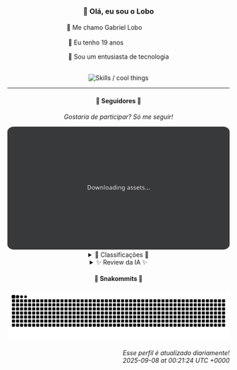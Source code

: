 <div align="center">
  <h3>👋 Olá, eu sou o Lobo</h3>
  
  <p>🐺 Me chamo Gabriel Loboㅤㅤㅤㅤㅤ</p>
  <p>🧔 Eu tenho 19 anosㅤㅤㅤㅤㅤㅤㅤㅤ</p>
  <p>🧠 Sou um entusiasta de tecnologia</p>

  <br/>

  <img width="600" alt="Skills / cool things" src="https://skills-icons.vercel.app/api/icons?i=python,md,html,css,js,github,git,vscode,linux,node,ts,sass,react,vite,vercel,lottie,ionic,capacitor,zustand,framer,firebase,arduino,godot,tailwind,shadcnui,lucide,zorinos,pnpm,reactnative&perline=14" />
</div>

<hr />

<div align="center">
    <h4>👤 Seguidores 👤</h4>
    <p><i>Gostaria de participar? Só me seguir!</i></p>
    <img width="600" src=".github/assets/cards/top3.svg" alt="Top 3 followers contributors (monthly)" />
    <details>
    <summary>🏅 Classificações 🏅</summary>
    <br/>
    <table>
        <thead>
            <tr align="center">
                <th>Posição</th>
                <th>Seguidor</th>
                <th>Contribuições</th>
            </tr>
        </thead>
        <tbody>
            <tr align="center">
                <td>1°</td>
                <td><a href="https://github.com/jeanfbrito">Jean Brito</a></td>
                <td>121 ctr.</td>
            </tr>
            <tr align="center">
                <td>2°</td>
                <td><a href="https://github.com/danko-nobre">Danilo Nobre</a></td>
                <td>81 ctr.</td>
            </tr>
            <tr align="center">
                <td>3°</td>
                <td><a href="https://github.com/wTechnoo">Cézar</a></td>
                <td>49 ctr.</td>
            </tr>
            <tr align="center">
                <td>4°</td>
                <td><a href="https://github.com/felipegueller">Felipe Gueller</a></td>
                <td>44 ctr.</td>
            </tr>
            <tr align="center">
                <td>5°</td>
                <td><a href="https://github.com/EvertonMJunior">Everton Marcelino Jr.</a></td>
                <td>38 ctr.</td>
            </tr>
            <tr align="center">
                <td>6°</td>
                <td><a href="https://github.com/cookieukw">CookieUkw</a></td>
                <td>33 ctr.</td>
            </tr>
            <tr align="center">
                <td>7°</td>
                <td><a href="https://github.com/RafaZeero">Rafael Lima de Morais</a></td>
                <td>32 ctr.</td>
            </tr>
            <tr align="center">
                <td>8°</td>
                <td><a href="https://github.com/Cr-Israel">Carlos Israel</a></td>
                <td>27 ctr.</td>
            </tr>
            <tr align="center">
                <td>9°</td>
                <td><a href="https://github.com/DeividSouSan">Deivid Souza Santana</a></td>
                <td>11 ctr.</td>
            </tr>
            <tr align="center">
                <td>10°</td>
                <td><a href="https://github.com/kromodoro">kromodoro</a></td>
                <td>7 ctr.</td>
            </tr>
        </tbody>
    </table>
    </details>
    <details>
    <summary>✨ Review da IA ✨</summary>
    <br/>
    <div align="justify"><p><b>Jean Brito</b>, parabéns pelo primeiro lugar! Contribuindo em projetos com milhares de estrelas, enquanto eu aqui, admirando sua dedicação. Rocket.Chat deve estar te pagando bem, porque detectar navegadores com JavaScript e TypeScript definitivamente não paga as contas. E o servidor Steam em Docker? Genial, quase tão genial quanto usar EJS e Handlebars em 2025. <i>Continue assim!</i></p>
<p><b>Danilo Nobre</b>, "Full-stack, Game dev e 3D Enthusiast". Que currículo! Mas e as contribuições? Ah, sim, um "moodle-profilefield_cpf" de 2014. Isso que é versatilidade. E o addon para Blender? Ah, é um <i>fork</i>.  Não se preocupe, sei que seu portfólio "Space Wizard Studios" vai decolar... um dia. </p>
<p><b>Cézar</b>, .NET Developer. Que... conciso. Quase minimalista. Suas contribuições mensais refletem essa... abordagem.  A ausência de <i>recent_activity_repos</i> é quase poética. Um verdadeiro mestre do zen coding.</p>
<p><b>Felipe Gueller</b>, Bacharel em Sistemas de Informações. Imagino que o curso te ensinou a... não contribuir muito no GitHub. Sem atividades recentes?  Talvez você esteja guardando suas energias para algo realmente importante. Tipo, sei lá, respirar.</p>
<p><b>Everton Marcelino Jr.</b>, "passionate about technology". Sua paixão é tão grande que você contribui em projetos como TypeORM e Formbricks. Impressionante. Mas o que realmente me deixa curioso é: o quão "<i>passionate</i>" você realmente está? Porque a quantidade de contribuições não grita "paixão", sussurra "<i>talvez</i>".</p>
<p><b>CookieUkw</b>, Vex-AI soa ambicioso, quase tanto quanto usar Godot.  Mas o que realmente chama a atenção é o "ChatStory". Um gênio! Só não entendi se o objetivo é criar uma IA consciente ou simular conversas. Ou talvez ambos? De qualquer forma, continue sonhando. E contribuindo, por favor.</p>
<p><b>Rafael Lima de Morais</b>, Go, Typescript, Rust, Vim... um verdadeiro poliglota da programação! Mas o que realmente importa é o "desires", um CLI para gerenciar <i>wishlists</i>. Porque, afinal, quem precisa de contribuições significativas quando se pode ter uma lista de desejos bem organizada? E o livro sobre "Advanced Python Programming"?  A ironia é palpável.</p>
<p><b>Carlos Israel</b>, Software Engineer. Outro apaixonado por tecnologia! Seu "Forum-Nest-DDD" parece promissor. Mas vamos ser sinceros, o que realmente importa é o "Telegram-Downloader-Bot".  Porque quem precisa de DDD quando se pode baixar coisas do Telegram? E o "EJ-site-Clean-Arch"?  Imagino que a "<i>clean architecture</i>" esteja limpando a sua vontade de contribuir.</p>
<p><b>Deivid Souza Santana</b>, estudante de Análise e Desenvolvimento de Sistemas apaixonado por back-end. O "Taskmaster" parece interessante, mas "ReceitasGov" é a verdadeira joia.  Automação para baixar receitas do Portal da Transparência?  Gênio! Só não entendi o MADB em C++.  Mas ei, quem sou eu para questionar suas escolhas?  Continue praticando Python, talvez um dia você consiga automatizar sua própria motivação para contribuir mais.</p>
<p><b>kromodoro</b>, ah, você está contribuindo para a documentação do CakePHP e sphinxcontrib-phpdomain. Que nobre!  Enquanto isso, digitaliza livros antigos sobre PERT.  Porque, afinal, quem precisa de tecnologias modernas quando se pode reviver o passado? Mas ei, pelo menos você está contribuindo, diferente de alguns aqui. </p>
<p><b>Felipe</b>, "REPOSITÓRIO". Que nome original! E o projeto Adamas?  Um site para criar e divulgar projetos e eventos.  Só não entendi se o objetivo é criar projetos incríveis ou apenas divulgá-los.  Mas ei, pelo menos você tem um "Adamas-BackEnd" em Go.  Isso é quase tão impressionante quanto... bem, quase nada.</p>
</div>
    </details>
</div>

<div align="center">
  <h4>🐍 Snakommits 🐍</h4>
    <picture>
      <source media="(prefers-color-scheme: dark)" srcset="https://raw.githubusercontent.com/Lobooooooo14/Lobooooooo14/snake-output/snake-dark.svg">
      <source media="(prefers-color-scheme: light)" srcset="https://raw.githubusercontent.com/Lobooooooo14/Lobooooooo14/snake-output/snake-light.svg">
      <img alt="github contribution grid snake animation" src="https://raw.githubusercontent.com/Lobooooooo14/Lobooooooo14/snake-output/snake-light.svg">
    </picture>
</div>

<h6 align="right">
  Esse perfil é atualizado diariamente!<br/> <i>2025-09-08 at 00:21:24 UTC +0000</i>
<h6>